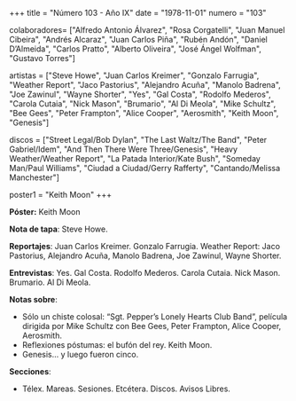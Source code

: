 +++
title = "Número 103 - Año IX"
date = "1978-11-01"
numero = "103"

colaboradores= ["Alfredo Antonio Álvarez", "Rosa Corgatelli", "Juan Manuel Cibeira", "Andrés Alcaraz", "Juan Carlos Piña", "Rubén Andón", "Daniel D’Almeida", "Carlos Pratto", "Alberto Oliveira", "José Ángel Wolfman", "Gustavo Torres"]

artistas =  ["Steve Howe", "Juan Carlos Kreimer", "Gonzalo Farrugia", "Weather Report", "Jaco Pastorius", "Alejandro Acuña", "Manolo Badrena", "Joe Zawinul", "Wayne Shorter", "Yes", "Gal Costa", "Rodolfo Mederos", "Carola Cutaia", "Nick Mason", "Brumario", "Al Di Meola", "Mike Schultz", "Bee Gees", "Peter Frampton", "Alice Cooper", "Aerosmith", "Keith Moon", "Genesis"] 

discos = ["Street Legal/Bob Dylan", "The Last Waltz/The Band", "Peter Gabriel/Idem", "And Then There Were Three/Genesis", "Heavy Weather/Weather Report", "La Patada Interior/Kate Bush", "Someday Man/Paul Williams", "Ciudad a Ciudad/Gerry Rafferty", "Cantando/Melissa Manchester"]

poster1 = "Keith Moon"
+++

**Póster:** Keith Moon

**Nota de tapa**: Steve Howe.

**Reportajes**:   Juan Carlos Kreimer. Gonzalo Farrugia. Weather Report: Jaco Pastorius, Alejandro Acuña, Manolo Badrena, Joe Zawinul, Wayne Shorter. 

**Entrevistas**: Yes. Gal Costa. Rodolfo Mederos. Carola Cutaia. Nick Mason. Brumario. Al Di Meola.


**Notas sobre**:

 - Sólo un chiste colosal: “Sgt. Pepper’s Lonely Hearts Club Band”, película dirigida por Mike Schultz con Bee Gees, Peter Frampton, Alice Cooper, Aerosmith.
 - Reflexiones póstumas: el bufón del rey. Keith Moon.
 - Genesis… y luego fueron cinco.

**Secciones**:

  - Télex. Mareas. Sesiones. Etcétera. Discos. Avisos Libres. 

